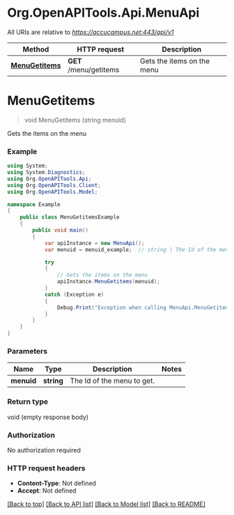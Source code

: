 # Org.OpenAPITools.Api.MenuApi

All URIs are relative to *https://accucampus.net:443/api/v1*

Method | HTTP request | Description
------------- | ------------- | -------------
[**MenuGetitems**](MenuApi.md#menugetitems) | **GET** /menu/getitems | Gets the items on the menu


<a name="menugetitems"></a>
# **MenuGetitems**
> void MenuGetitems (string menuid)

Gets the items on the menu

### Example
```csharp
using System;
using System.Diagnostics;
using Org.OpenAPITools.Api;
using Org.OpenAPITools.Client;
using Org.OpenAPITools.Model;

namespace Example
{
    public class MenuGetitemsExample
    {
        public void main()
        {
            var apiInstance = new MenuApi();
            var menuid = menuid_example;  // string | The Id of the menu to get.

            try
            {
                // Gets the items on the menu
                apiInstance.MenuGetitems(menuid);
            }
            catch (Exception e)
            {
                Debug.Print("Exception when calling MenuApi.MenuGetitems: " + e.Message );
            }
        }
    }
}
```

### Parameters

Name | Type | Description  | Notes
------------- | ------------- | ------------- | -------------
 **menuid** | **string**| The Id of the menu to get. | 

### Return type

void (empty response body)

### Authorization

No authorization required

### HTTP request headers

 - **Content-Type**: Not defined
 - **Accept**: Not defined

[[Back to top]](#) [[Back to API list]](../README.md#documentation-for-api-endpoints) [[Back to Model list]](../README.md#documentation-for-models) [[Back to README]](../README.md)


